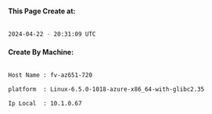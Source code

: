 
   
#### This Page Create at:

```bash

2024-04-22 - 20:31:09 UTC

```

#### Create By Machine:

```bash

Host Name : fv-az651-720

platform  : Linux-6.5.0-1018-azure-x86_64-with-glibc2.35

Ip Local  : 10.1.0.67

```

